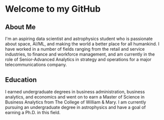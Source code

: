 # Welcome to my GitHub

## About Me
I'm an aspiring data scientist and astrophysics student who is passionate about space, AI/ML, and making the world a better place for all humankind. I have worked in a number of fields ranging from the retail and service industries, to finance and workforce management, and am currently in the role of Senior-Advanced Analytics in strategy and operations for a major telecommunications company. 

## Education
I earned undergraduate degrees in business administration, business analytics, and economics and went on to earn a Master of Science in Business Analytics from The College of William & Mary. I am currently pursuing an undergraduate degree in astrophysics and have a goal of earning a Ph.D. in this field. 
